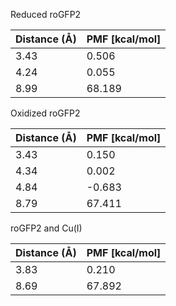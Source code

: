 Reduced roGFP2

| Distance (Å) | PMF [kcal/mol] |
|-----------|-----------|
| 3.43 | 0.506 |
| 4.24 | 0.055 |
| 8.99 | 68.189 |

Oxidized roGFP2

| Distance (Å) | PMF [kcal/mol] |
|-----------|-----------|
| 3.43 | 0.150 |
| 4.34 | 0.002 |
| 4.84 | -0.683 |
| 8.79 | 67.411 |

roGFP2 and Cu(I)

| Distance (Å) | PMF [kcal/mol] |
|-----------|-----------|
| 3.83 | 0.210 |
| 8.69 | 67.892 |
